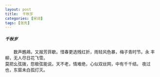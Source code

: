 ```yaml
---
layout: post
title:  千秋岁
categories: [宋词]
tags: [张先]
---
```


##### 千秋岁


　　数声鶗鳺，又报芳菲歇。惜春更选残红折，雨轻风色暴，梅子青时节。永
丰柳，无人尽日花飞雪。　　　　　　　　　　　　　　　　　　　　　　　
　　 
　　 莫把幺弦拨，怨极弦能说。天不老，情难绝，心似双丝网，中有千千结。
夜过也，东窗未白孤灯灭。　　　　　　　　　　　　　　　　　　　　　　 
　　　　　　　　　　　　　　　　　 
　　　　　　　　　　　　　　　　　　　　　　　　　　　 
 
　　　　　　　 
































